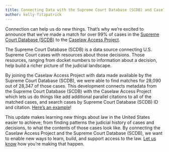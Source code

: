 ```yaml
---
title: Connecting Data with the Supreme Court Database (SCDB) and Caselaw Access Project
author: kelly-fitzpatrick
---
```

Connection can help us do new things. That’s why we’re excited to announce that we’ve made a match for over 99% of cases in the [Supreme Court Database (SCDB)](http://scdb.wustl.edu/) to the [Caselaw Access Project](https://case.law/). 

The Supreme Court Database (SCDB) is a data source connecting U.S. Supreme Court cases with resources about those decisions. Those resources, ranging from docket numbers to information about a decision, help build a richer picture of the judicial landscape.

By joining the Caselaw Access Project with data made available by the Supreme Court Database (SCDB), we were able to find matches for 28,090 out of 28,347 of those cases. This development connects metadata from the Supreme Court Database (SCDB) with the Caselaw Access Project which lets us do things like add additional parallel citations to all of the matched cases, and search cases by Supreme Court Database (SCDB) ID and citation. [Here’s an example](https://case.law/search/#/cases?page=1&cite=SCDB%201946-001)! 

This update makes learning new things about law in the United States easier to achieve; from finding patterns the judicial history of cases and decisions, to what the contents of those cases look like. By connecting the Caselaw Access Project and the Supreme Court Database (SCDB), we want to enable new ways to learn, build, and support access to the law. [Let us know](https://case.law/contact/) how you’re making that happen.
